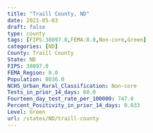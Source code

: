 ```yaml
---
title: "Traill County, ND"
date: 2021-05-03
draft: false
type: county
tags: [FIPS:38097.0,FEMA:8.0,Non-core,Green]
categories: [ND]
County: Traill County
State: ND
FIPS: 38097.0
FEMA_Region: 8.0
Population: 8036.0
NCHS_Urban_Rural_Classification: Non-core
Tests_in_prior_14_days: 60.0
Fourteen_day_test_rate_per_100000: 747.0
Percent_Positivity_in_prior_14_days: 0.033
Level: Green
url: /states/ND/traill-county
---
```



